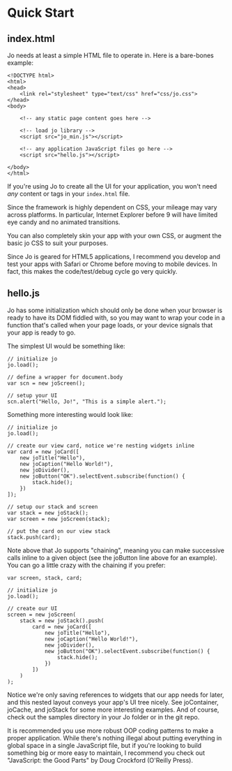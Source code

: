 
Quick Start
===========

index.html
----------

Jo needs at least a simple HTML file to operate in. Here is a bare-bones example:

	<!DOCTYPE html>
	<html>
	<head>
		<link rel="stylesheet" type="text/css" href="css/jo.css">
	</head>
	<body>

		<!-- any static page content goes here -->

		<!-- load jo library -->
		<script src="jo_min.js"></script>

		<!-- any application JavaScript files go here -->
		<script src="hello.js"></script>

	</body>
	</html>

If you're using Jo to create all the UI for your application, you won't need *any* content
or tags in your `index.html` file.

Since the framework is highly dependent on CSS, your mileage may vary across platforms. In
particular, Internet Explorer before 9 will have limited eye candy and no animated
transitions.

You can also completely skin your app with your own CSS, or augment the basic jo CSS to suit
your purposes.

Since Jo is geared for HTML5 applications, I recommend you develop and test
your apps with Safari or Chrome before moving to mobile devices. In fact, this
makes the code/test/debug cycle go very quickly.

hello.js
--------

Jo has some initialization which should only be done when your browser is ready to have its
DOM fiddled with, so you may want to wrap your code in a function that's called when your
page loads, or your device signals that your app is ready to go.

The simplest UI would be something like:

	// initialize jo
	jo.load();

	// define a wrapper for document.body
	var scn = new joScreen();

	// setup your UI
	scn.alert("Hello, Jo!", "This is a simple alert.");

Something more interesting would look like:

	// initialize jo
	jo.load();
	
	// create our view card, notice we're nesting widgets inline
	var card = new joCard([
		new joTitle("Hello"),
		new joCaption("Hello World!"),
		new joDivider(),
		new joButton("OK").selectEvent.subscribe(function() {
			stack.hide();
		})
	]);
	
	// setup our stack and screen
	var stack = new joStack();
	var screen = new joScreen(stack);
	
	// put the card on our view stack
	stack.push(card);

Note above that Jo supports "chaining", meaning you can make successive calls
inline to a given object (see the joButton line above for an example).
You can go a little crazy with the chaining if you prefer:

	var screen, stack, card;

	// initialize jo
	jo.load();

	// create our UI
	screen = new joScreen(
		stack = new joStack().push(
			card = new joCard([
				new joTitle("Hello"),
				new joCaption("Hello World!"),
				new joDivider(),
				new joButton("OK").selectEvent.subscribe(function() {
					stack.hide();
				})
			])
		)
	);

Notice we're only saving references to widgets that our app needs for later, and this
nested layout conveys your app's UI tree nicely. See joContainer, joCache, and joStack
for some more interesting examples. And of course, check out the samples directory
in your Jo folder or in the git repo.

It is recommended you use more robust OOP coding patterns to make a proper
application. While there's nothing illegal about putting everything in global space
in a single JavaScript file, but if you're looking to build something big or more easy
to maintain, I recommend you check out "JavaScript: the Good Parts" by Doug Crockford
(O'Reilly Press).

